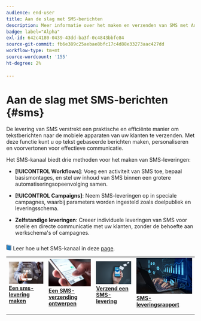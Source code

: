 ```yaml
---
audience: end-user
title: Aan de slag met SMS-berichten
description: Meer informatie over het maken en verzenden van SMS met Adobe Campaign Web
badge: label="Alpha"
exl-id: 642c4180-0439-43dd-ba3f-0c4843bbfe84
source-git-commit: fb6e389c25aebae8bfc17c4d88e33273aac427dd
workflow-type: tm+mt
source-wordcount: '155'
ht-degree: 2%

---
```


# Aan de slag met SMS-berichten {#sms}

De levering van SMS verstrekt een praktische en efficiënte manier om tekstberichten naar de mobiele apparaten van uw klanten te verzenden. Met deze functie kunt u op tekst gebaseerde berichten maken, personaliseren en voorvertonen voor effectieve communicatie.

Het SMS-kanaal biedt drie methoden voor het maken van SMS-leveringen:

* **[!UICONTROL Workflows]**: Voeg een activiteit van SMS toe, bepaal basismontages, en stel uw inhoud van SMS binnen een grotere automatiseringsopeenvolging samen.

* **[!UICONTROL Campaigns]**: Neem SMS-leveringen op in speciale campagnes, waarbij parameters worden ingesteld zoals doelpubliek en leveringsschema.

* **Zelfstandige leveringen**: Creeer individuele leveringen van SMS voor snelle en directe communicatie met uw klanten, zonder de behoefte aan werkschema&#39;s of campagnes.

![](../assets/do-not-localize/book.png) Leer hoe u het SMS-kanaal in deze [page](https://experienceleague.adobe.com/docs/campaign/campaign-v8/campaigns/send/sms.html?lang=en).

<table style="table-layout:fixed"><tr style="border: 0;">
<td>
<a href="create-sms.md">
<img alt="Lood" src="assets/do-not-localize/create_sms.png">
</a>
<div><a href="create-sms.md"><strong>Een sms-levering maken</strong>
</div>
<p>
</td>
<td>
<a href="content-sms.md">
<img alt="Onfrequent" src="assets/do-not-localize/design_sms.png">
</a>
<div>
<a href="content-sms.md"><strong>Een SMS-verzending ontwerpen<strong></strong></a>
</div>
<p></td>
<td>
<a href="send-sms.md">
<img alt="Validatie" src="assets/do-not-localize/send_sms.png">
</a>
<div>
<a href="send-sms.md"><strong>Verzend een SMS-levering</strong></a>
</div>
<p>
</td>
<td>
<a href="send-sms.md">
<img alt="Validatie" src="assets/do-not-localize/report_sms.jpeg">
</a>
<div>
<a href="send-sms.md"><strong>SMS-leveringsrapport</strong></a>
</div>
<p>
</td>
</tr></table>
